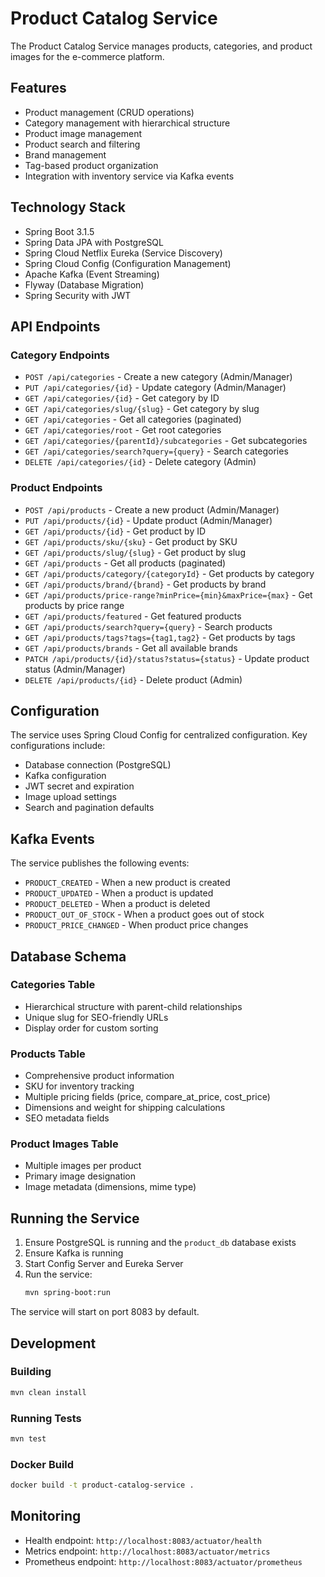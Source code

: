 # Product Catalog Service

The Product Catalog Service manages products, categories, and product images for the e-commerce platform.

## Features

- Product management (CRUD operations)
- Category management with hierarchical structure
- Product image management
- Product search and filtering
- Brand management
- Tag-based product organization
- Integration with inventory service via Kafka events

## Technology Stack

- Spring Boot 3.1.5
- Spring Data JPA with PostgreSQL
- Spring Cloud Netflix Eureka (Service Discovery)
- Spring Cloud Config (Configuration Management)
- Apache Kafka (Event Streaming)
- Flyway (Database Migration)
- Spring Security with JWT

## API Endpoints

### Category Endpoints

- `POST /api/categories` - Create a new category (Admin/Manager)
- `PUT /api/categories/{id}` - Update category (Admin/Manager)
- `GET /api/categories/{id}` - Get category by ID
- `GET /api/categories/slug/{slug}` - Get category by slug
- `GET /api/categories` - Get all categories (paginated)
- `GET /api/categories/root` - Get root categories
- `GET /api/categories/{parentId}/subcategories` - Get subcategories
- `GET /api/categories/search?query={query}` - Search categories
- `DELETE /api/categories/{id}` - Delete category (Admin)

### Product Endpoints

- `POST /api/products` - Create a new product (Admin/Manager)
- `PUT /api/products/{id}` - Update product (Admin/Manager)
- `GET /api/products/{id}` - Get product by ID
- `GET /api/products/sku/{sku}` - Get product by SKU
- `GET /api/products/slug/{slug}` - Get product by slug
- `GET /api/products` - Get all products (paginated)
- `GET /api/products/category/{categoryId}` - Get products by category
- `GET /api/products/brand/{brand}` - Get products by brand
- `GET /api/products/price-range?minPrice={min}&maxPrice={max}` - Get products by price range
- `GET /api/products/featured` - Get featured products
- `GET /api/products/search?query={query}` - Search products
- `GET /api/products/tags?tags={tag1,tag2}` - Get products by tags
- `GET /api/products/brands` - Get all available brands
- `PATCH /api/products/{id}/status?status={status}` - Update product status (Admin/Manager)
- `DELETE /api/products/{id}` - Delete product (Admin)

## Configuration

The service uses Spring Cloud Config for centralized configuration. Key configurations include:

- Database connection (PostgreSQL)
- Kafka configuration
- JWT secret and expiration
- Image upload settings
- Search and pagination defaults

## Kafka Events

The service publishes the following events:

- `PRODUCT_CREATED` - When a new product is created
- `PRODUCT_UPDATED` - When a product is updated
- `PRODUCT_DELETED` - When a product is deleted
- `PRODUCT_OUT_OF_STOCK` - When a product goes out of stock
- `PRODUCT_PRICE_CHANGED` - When product price changes

## Database Schema

### Categories Table
- Hierarchical structure with parent-child relationships
- Unique slug for SEO-friendly URLs
- Display order for custom sorting

### Products Table
- Comprehensive product information
- SKU for inventory tracking
- Multiple pricing fields (price, compare_at_price, cost_price)
- Dimensions and weight for shipping calculations
- SEO metadata fields

### Product Images Table
- Multiple images per product
- Primary image designation
- Image metadata (dimensions, mime type)

## Running the Service

1. Ensure PostgreSQL is running and the `product_db` database exists
2. Ensure Kafka is running
3. Start Config Server and Eureka Server
4. Run the service:
   ```bash
   mvn spring-boot:run
   ```

The service will start on port 8083 by default.

## Development

### Building
```bash
mvn clean install
```

### Running Tests
```bash
mvn test
```

### Docker Build
```bash
docker build -t product-catalog-service .
```

## Monitoring

- Health endpoint: `http://localhost:8083/actuator/health`
- Metrics endpoint: `http://localhost:8083/actuator/metrics`
- Prometheus endpoint: `http://localhost:8083/actuator/prometheus`